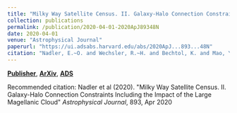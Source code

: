 ```yaml
---
title: "Milky Way Satellite Census. II. Galaxy-Halo Connection Constraints Including the Impact of the Large Magellanic Cloud"
collection: publications
permalink: /publication/2020-04-01-2020ApJ89348N
date: 2020-04-01
venue: "Astrophysical Journal"
paperurl: "https://ui.adsabs.harvard.edu/abs/2020ApJ...893...48N"
citation: "Nadler, E.~O. and Wechsler, R.~H. and Bechtol, K. and Mao, Y. -Y. and Green, G. and Drlica-Wagner, A. and McNanna, M. and Mau, S. and Pace, A.~B. and Simon, J.~D. and Kravtsov, A. and Dodelson, S. and Li, T.~S. and Riley, A.~H. and Wang, M.~Y. and Abbott, T.~M.~C. and Aguena, M. and Allam, S. and Annis, J. and Avila, S. and Bernstein, G.~M. and Bertin, E. and Brooks, D. and Burke, D.~L. and Rosell, A. Carnero and Kind, M. Carrasco and Carretero, J. and Costanzi, M. and da Costa, L.~N. and De Vicente, J. and Desai, S. and Evrard, A.~E. and Flaugher, B. and Fosalba, P. and Frieman, J. and Garc'ia-Bellido, J. and Gaztanaga, E. and Gerdes, D.~W. and Gruen, D. and Gschwend, J. and Gutierrez, G. and Hartley, W.~G. and Hinton, S.~R. and Honscheid, K. and Krause, E. and Kuehn, K. and Kuropatkin, N. and Lahav, O. and Maia, M.~A.~G. and Marshall, J.~L. and Menanteau, F. and Miquel, R. and Palmese, A. and Paz-Chinch'on, F. and Plazas, A.~A. and Romer, A.~K. and Sanchez, E. and Santiago, B. and Scarpine, V. and Serrano, S. and Smith, M. and Soares-Santos, M. and Suchyta, E. and Tarle, G. and Thomas, D. and Varga, T.~N. and Walker, A.~R. and DES Collaboration. &quot;Milky Way Satellite Census. II. Galaxy-Halo Connection Constraints Including the Impact of the Large Magellanic Cloud.&quot; <i>Astrophysical Journal</i>, 893, Apr 2020"
---
```


[**Publisher**](http://doi.org/10.3847/1538-4357/ab846a), [**ArXiv**](https://arxiv.org/abs/1912.03303), [**ADS**](https://ui.adsabs.harvard.edu/abs/2020ApJ...893...48N)

Recommended citation: Nadler et al (2020). "Milky Way Satellite Census. II. Galaxy-Halo Connection Constraints Including the Impact of the Large Magellanic Cloud" <i>Astrophysical Journal</i>, 893, Apr 2020
